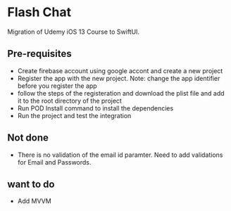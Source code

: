 # Flash Chat
Migration of Udemy iOS 13 Course to SwiftUI. 

## Pre-requisites
- Create firebase account using google accont and create a new project
- Register the app with the new project. Note: change the app identifier before you register the app
- follow the steps of the registeration and download the plist file and add it to the root directory of the project
- Run POD Install command to install the dependencies
- Run the project and test the integration


## Not done
- There is no validation of the email id paramter. Need to add validations for Email and Passwords. 

## want to do
- Add MVVM 


